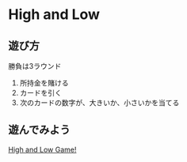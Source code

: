 # High and Low

## 遊び方

勝負は3ラウンド

1. 所持金を賭ける
2. カードを引く
3. 次のカードの数字が、大きいか、小さいかを当てる


## 遊んでみよう

[High and Low Game!](https://kanaichi333-cards-games-app-20250922.streamlit.app/High_and_Low_2)

